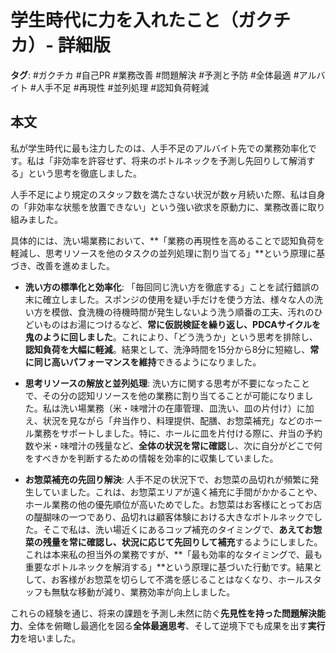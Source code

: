 # 学生時代に力を入れたこと（ガクチカ）- 詳細版

**タグ**: #ガクチカ #自己PR #業務改善 #問題解決 #予測と予防 #全体最適 #アルバイト #人手不足 #再現性 #並列処理 #認知負荷軽減

## 本文

私が学生時代に最も注力したのは、人手不足のアルバイト先での業務効率化です。私は「非効率を許容せず、将来のボトルネックを予測し先回りして解消する」という思考を徹底しました。

人手不足により規定のスタッフ数を満たさない状況が数ヶ月続いた際、私は自身の「非効率な状態を放置できない」という強い欲求を原動力に、業務改善に取り組みました。

具体的には、洗い場業務において、**「業務の再現性を高めることで認知負荷を軽減し、思考リソースを他のタスクの並列処理に割り当てる」**という原理に基づき、改善を進めました。

-   **洗い方の標準化と効率化**: 「毎回同じ洗い方を徹底する」ことを試行錯誤の末に確立しました。スポンジの使用を疑い手だけを使う方法、様々な人の洗い方を模倣、食洗機の待機時間が発生しないよう洗う順番の工夫、汚れのひどいものはお湯につけるなど、**常に仮説検証を繰り返し、PDCAサイクルを鬼のように回しました**。これにより、「どう洗うか」という思考を排除し、**認知負荷を大幅に軽減**。結果として、洗浄時間を15分から8分に短縮し、**常に同じ高いパフォーマンスを維持**できるようになりました。

-   **思考リソースの解放と並列処理**: 洗い方に関する思考が不要になったことで、その分の認知リソースを他の業務に割り当てることが可能になりました。私は洗い場業務（米・味噌汁の在庫管理、皿洗い、皿の片付け）に加え、状況を見ながら「弁当作り、料理提供、配膳、お惣菜補充」などのホール業務をサポートしました。特に、ホールに皿を片付ける際に、弁当の予約数や米・味噌汁の残量など、**全体の状況を常に確認**し、次に自分がどこで何をすべきかを判断するための情報を効率的に収集していました。

-   **お惣菜補充の先回り解決**: 人手不足の状況下で、お惣菜の品切れが頻繁に発生していました。これは、お惣菜エリアが遠く補充に手間がかかることや、ホール業務の他の優先順位が高いためでした。お惣菜はお客様にとってお店の醍醐味の一つであり、品切れは顧客体験における大きなボトルネックでした。そこで私は、洗い場近くにあるコップ補充のタイミングで、**あえてお惣菜の残量を常に確認し、状況に応じて先回りして補充**するようにしました。これは本来私の担当外の業務ですが、**「最も効率的なタイミングで、最も重要なボトルネックを解消する」**という原理に基づいた行動です。結果として、お客様がお惣菜を切らして不満を感じることはなくなり、ホールスタッフも無駄な移動が減り、業務効率が向上しました。

これらの経験を通じ、将来の課題を予測し未然に防ぐ**先見性を持った問題解決能力**、全体を俯瞰し最適化を図る**全体最適思考**、そして逆境下でも成果を出す**実行力**を培いました。
